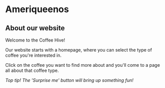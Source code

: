 # Ameriqueenos
## About our website

Welcome to the Coffee Hive!

Our website starts with a homepage, where you can select the type of coffee you're interested in.

Click on the coffee you want to find more about and you'll come to a page all about that coffee type.

*Top tip! The 'Surprise me' button will bring up something fun!*
